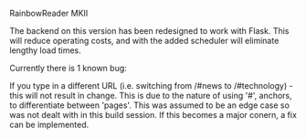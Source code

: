 RainbowReader MKII

The backend on this version has been redesigned to work with Flask. This will reduce operating costs, and with the added scheduler will eliminate lengthy load times. 

Currently there is 1 known bug:

If you type in a different URL (i.e. switching from /#news to /#technology) - this will not result in change. This is due to the nature of using '#', anchors, to differentiate between 'pages'. This was assumed to be an edge case so was not dealt with in this build session. If this becomes a major conern, a fix can be implemented.